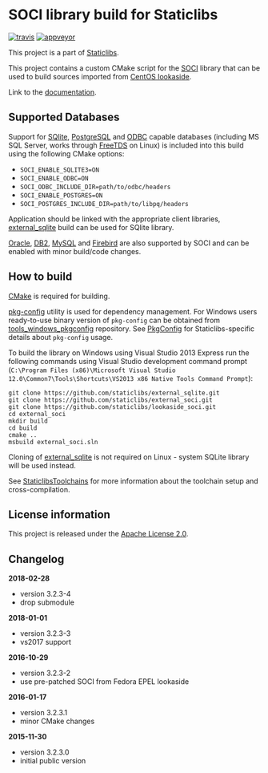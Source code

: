 SOCI library build for Staticlibs
=================================

[![travis](https://travis-ci.org/staticlibs/external_soci.svg?branch=master)](https://travis-ci.org/staticlibs/external_soci)
[![appveyor](https://ci.appveyor.com/api/projects/status/github/staticlibs/external_soci?svg=true)](https://ci.appveyor.com/project/staticlibs/external-soci)

This project is a part of [Staticlibs](http://staticlibs.net/).

This project contains a custom CMake script for the [SOCI](http://soci.sourceforge.net/) library that
can be used to build sources imported from [CentOS lookaside](https://github.com/staticlibs/lookaside_soci.git).

Link to the [documentation](http://soci.sourceforge.net/doc/3.2/).

Supported Databases
-------------------

Support for [SQlite](http://soci.sourceforge.net/doc/3.2/backends/sqlite3.html), 
[PostgreSQL](http://soci.sourceforge.net/doc/3.2/backends/postgresql.html) and
[ODBC](http://soci.sourceforge.net/doc/3.2/backends/odbc.html) capable databases 
(including MS SQL Server, works through [FreeTDS](http://www.freetds.org/) on Linux) is included
into this build using the following CMake options:

 - `SOCI_ENABLE_SQLITE3=ON`
 - `SOCI_ENABLE_ODBC=ON`
 - `SOCI_ODBC_INCLUDE_DIR=path/to/odbc/headers`
 - `SOCI_ENABLE_POSTGRES=ON`
 - `SOCI_POSTGRES_INCLUDE_DIR=path/to/libpq/headers`

Application should be linked with the appropriate client libraries, 
[external_sqlite](https://github.com/staticlibs/external_sqlite.git) build can be used
for SQlite library.

[Oracle](http://soci.sourceforge.net/doc/3.2/backends/oracle.html), 
[DB2](http://soci.sourceforge.net/doc/3.2/backends/db2.html), 
[MySQL](http://soci.sourceforge.net/doc/3.2/backends/mysql.html) and
[Firebird](http://soci.sourceforge.net/doc/3.2/backends/firebird.html) are
also supported by SOCI and can be enabled with minor build/code changes.

How to build
------------

[CMake](http://cmake.org/) is required for building.

[pkg-config](http://www.freedesktop.org/wiki/Software/pkg-config/) utility is used for dependency management.
For Windows users ready-to-use binary version of `pkg-config` can be obtained from [tools_windows_pkgconfig](https://github.com/staticlibs/tools_windows_pkgconfig) repository.
See [PkgConfig](https://github.com/staticlibs/wiki/wiki/PkgConfig) for Staticlibs-specific details about `pkg-config` usage.

To build the library on Windows using Visual Studio 2013 Express run the following commands using
Visual Studio development command prompt 
(`C:\Program Files (x86)\Microsoft Visual Studio 12.0\Common7\Tools\Shortcuts\VS2013 x86 Native Tools Command Prompt`):

    git clone https://github.com/staticlibs/external_sqlite.git
    git clone https://github.com/staticlibs/external_soci.git
    git clone https://github.com/staticlibs/lookaside_soci.git
    cd external_soci
    mkdir build
    cd build
    cmake ..
    msbuild external_soci.sln

Cloning of [external_sqlite](https://github.com/staticlibs/external_sqlite) is not required on Linux - 
system SQLite library will be used instead.

See [StaticlibsToolchains](https://github.com/staticlibs/wiki/wiki/StaticlibsToolchains) for 
more information about the toolchain setup and cross-compilation.

License information
-------------------

This project is released under the [Apache License 2.0](http://www.apache.org/licenses/LICENSE-2.0).

Changelog
---------

**2018-02-28**

 * version 3.2.3-4
 * drop submodule

**2018-01-01**

 * version 3.2.3-3
 * vs2017 support

**2016-10-29**

 * version 3.2.3-2
 * use pre-patched SOCI from Fedora EPEL lookaside

**2016-01-17**

 * version 3.2.3.1
 * minor CMake changes

**2015-11-30**

 * version 3.2.3.0
 * initial public version
